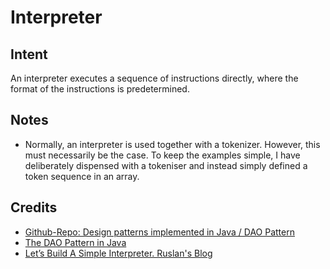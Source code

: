# Interpreter 

## Intent
An interpreter executes a sequence of instructions directly, where the format of the instructions is predetermined. 

## Notes
* Normally, an interpreter is used together with a tokenizer. However, this must necessarily be the case. To keep the examples simple, I have deliberately dispensed with a tokeniser and instead simply defined a token sequence in an array.

## Credits
* [Github-Repo: Design patterns implemented in Java / DAO Pattern](https://github.com/iluwatar/java-design-patterns/tree/master/dao)
* [The DAO Pattern in Java](https://www.baeldung.com/java-dao-pattern)
* [Let’s Build A Simple Interpreter. Ruslan's Blog](https://ruslanspivak.com/lsbasi-part1/)

